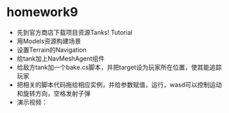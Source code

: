 # homework9
* 先到官方商店下载项目资源Tanks! Tutorial
* 用Models资源构建场景
* 设置Terrain的Navigation
* 给tank加上NavMeshAgent组件
* 给敌方tank加一个bake.cs脚本，并把target设为玩家所在位置，使其能追踪玩家
* 把相关的脚本代码拖给相应实例，并给参数赋值，运行，wasd可以控制运动和旋转方向，空格发射子弹
* 演示视频：
